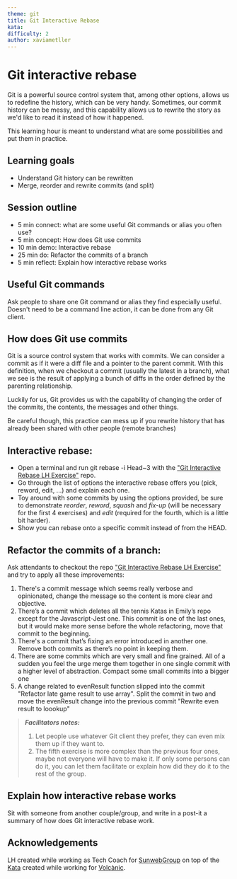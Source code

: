 ```yaml
---
theme: git
title: Git Interactive Rebase
kata: 
difficulty: 2
author: xaviametller
---
```


# Git interactive rebase

Git is a powerful source control system that, among other options, allows us to redefine the history, which can be very handy. Sometimes, our commit history can be messy, and this capability allows us to rewrite the story as we'd like to read it instead of how it happened.

This learning hour is meant to understand what are some possibilities and put them in practice.

## Learning goals
* Understand Git history can be rewritten
* Merge, reorder and rewrite commits (and split)

## Session outline
* 5 min connect: what are some useful Git commands or alias you often use?
* 5 min concept: How does Git use commits
* 10 min demo: Interactive rebase
* 25 min do: Refactor the commits of a branch
* 5 min reflect: Explain how interactive rebase works

## Useful Git commands
Ask people to share one Git command or alias they find especially useful. Doesn't need to be a command line action, it can be done from any Git client.

## How does Git use commits
Git is a source control system that works with commits. We can consider a commit as if it were a diff file and a pointer to the parent commit. With this definition, when we checkout a commit (usually the latest in a branch), what we see is the result of applying a bunch of diffs in the order defined by the parenting relationship.

Luckily for us, Git provides us with the capability of changing the order of the commits, the contents, the messages and other things. 

Be careful though, this practice can mess up if you rewrite history that has already been shared with other people (remote branches)

## Interactive rebase:
* Open a terminal and run git rebase -i Head~3 with the ["Git Interactive Rebase LH Exercise"](https://github.com/xrecoba/Git-Interactive-Rebase-LH-Exercise) repo. 
* Go through the list of options the interactive rebase offers you (pick, reword, edit, ...) and explain each one.
* Toy around with some commits by using the options provided, be sure to demonstrate _reorder_, _reword_, _squash_ and _fix-up_ (will be necessary for the first 4 exercises) and _edit_ (required for the fourth, which is a little bit harder).
* Show you can rebase onto a specific commit instead of from the HEAD.

## Refactor the commits of a branch:
Ask attendants to checkout the repo ["Git Interactive Rebase LH Exercise"](https://github.com/xrecoba/Git-Interactive-Rebase-LH-Exercise) and try to apply all these improvements:
1. There's a commit message which seems really verbose and opinionated, change the message so the content is more clear and objective.
2. There’s a commit which deletes all the tennis Katas in Emily’s repo except for the Javascript-Jest one. This commit is one of the last ones, but it would make more sense before the whole refactoring, move that commit to the beginning.
3. There's a commit that’s fixing an error introduced in another one. Remove both commits as there’s no point in keeping them.
4. There are some commits which are very small and fine grained. All of a sudden you feel the urge merge them together in one single commit with a higher level of abstraction.
Compact some small commits into a bigger one
5. A change related to evenResult function slipped into the commit "Refactor late game result to use array".
Split the commit in two and move the evenResult change into the previous commit "Rewrite even result to loookup"

> **_Facilitators notes:_** 
> 1. Let people use whatever Git client they prefer, they can even mix them up if they want to.
> 2. The fifth exercise is more complex than the previous four ones, maybe not everyone will have to make it. If only some persons can do it, you can let them facilitate or explain how did they do it to the rest of the group.

## Explain how interactive rebase works
Sit with someone from another couple/group, and write in a post-it a summary of how does Git interactive rebase work.

## Acknowledgements
LH created while working as Tech Coach for [SunwebGroup](https://www.sunwebgroup.com/) on top of the [Kata](https://github.com/xrecoba/Tennis-Refactoring-Git-Kata) created while working for [Volcànic](https://volcanicinternet.com/en/).

